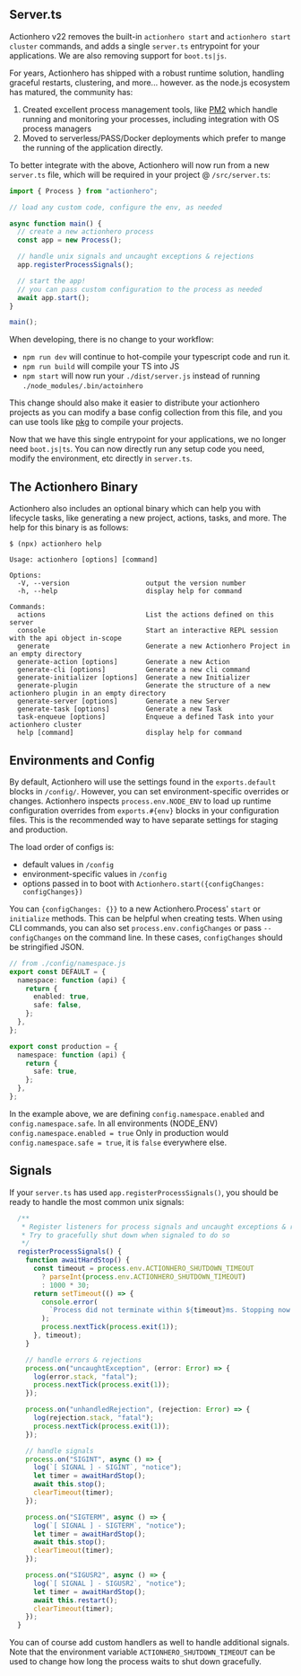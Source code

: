 ## Server.ts

Actionhero v22 removes the built-in `actionhero start` and `actionhero start cluster` commands, and adds a single `server.ts` entrypoint for your applications. We are also removing support for `boot.ts|js`.

For years, Actionhero has shipped with a robust runtime solution, handling graceful restarts, clustering, and more... however. as the node.js ecosystem has matured, the community has:

1. Created excellent process management tools, like [PM2](https://pm2.keymetrics.io/) which handle running and monitoring your processes, including integration with OS process managers
2. Moved to serverless/PASS/Docker deployments which prefer to mange the running of the application directly.

To better integrate with the above, Actionhero will now run from a new `server.ts` file, which will be required in your project @ `/src/server.ts`:

```ts
import { Process } from "actionhero";

// load any custom code, configure the env, as needed

async function main() {
  // create a new actionhero process
  const app = new Process();

  // handle unix signals and uncaught exceptions & rejections
  app.registerProcessSignals();

  // start the app!
  // you can pass custom configuration to the process as needed
  await app.start();
}

main();
```

When developing, there is no change to your workflow:

- `npm run dev` will continue to hot-compile your typescript code and run it.
- `npm run build` will compile your TS into JS
- `npm start` will now run your `./dist/server.js` instead of running `./node_modules/.bin/actoinhero`

This change should also make it easier to distribute your actionhero projects as you can modify a base config collection from this file, and you can use tools like [pkg](https://github.com/zeit/pkg) to compile your projects.

Now that we have this single entrypoint for your applications, we no longer need `boot.js|ts`. You can now directly run any setup code you need, modify the environment, etc directly in `server.ts`.

## The Actionhero Binary

Actionhero also includes an optional binary which can help you with lifecycle tasks, like generating a new project, actions, tasks, and more. The help for this binary is as follows:

```
$ (npx) actionhero help

Usage: actionhero [options] [command]

Options:
  -V, --version                   output the version number
  -h, --help                      display help for command

Commands:
  actions                         List the actions defined on this server
  console                         Start an interactive REPL session with the api object in-scope
  generate                        Generate a new Actionhero Project in an empty directory
  generate-action [options]       Generate a new Action
  generate-cli [options]          Generate a new cli command
  generate-initializer [options]  Generate a new Initializer
  generate-plugin                 Generate the structure of a new actionhero plugin in an empty directory
  generate-server [options]       Generate a new Server
  generate-task [options]         Generate a new Task
  task-enqueue [options]          Enqueue a defined Task into your actionhero cluster
  help [command]                  display help for command
```

## Environments and Config

By default, Actionhero will use the settings found in the `exports.default` blocks in `/config/`. However, you can set environment-specific overrides or changes. Actionhero inspects `process.env.NODE_ENV` to load up runtime configuration overrides from `exports.#{env}` blocks in your configuration files. This is the recommended way to have separate settings for staging and production.

The load order of configs is:

- default values in `/config`
- environment-specific values in `/config`
- options passed in to boot with `Actionhero.start({configChanges: configChanges})`

You can `{configChanges: {}}` to a new Actionhero.Process' `start` or `initialize` methods. This can be helpful when creating tests. When using CLI commands, you can also set `process.env.configChanges` or pass `--configChanges` on the command line. In these cases, `configChanges` should be stringified JSON.

```ts
// from ./config/namespace.js
export const DEFAULT = {
  namespace: function (api) {
    return {
      enabled: true,
      safe: false,
    };
  },
};

export const production = {
  namespace: function (api) {
    return {
      safe: true,
    };
  },
};
```

In the example above, we are defining `config.namespace.enabled` and `config.namespace.safe`. In all environments (NODE_ENV) `config.namespace.enabled = true` Only in production would `config.namespace.safe = true`, it is `false` everywhere else.

## Signals

If your `server.ts` has used `app.registerProcessSignals()`, you should be ready to handle the most common unix signals:

```ts
  /**
   * Register listeners for process signals and uncaught exceptions & rejections.
   * Try to gracefully shut down when signaled to do so
   */
  registerProcessSignals() {
    function awaitHardStop() {
      const timeout = process.env.ACTIONHERO_SHUTDOWN_TIMEOUT
        ? parseInt(process.env.ACTIONHERO_SHUTDOWN_TIMEOUT)
        : 1000 * 30;
      return setTimeout(() => {
        console.error(
          `Process did not terminate within ${timeout}ms. Stopping now!`
        );
        process.nextTick(process.exit(1));
      }, timeout);
    }

    // handle errors & rejections
    process.on("uncaughtException", (error: Error) => {
      log(error.stack, "fatal");
      process.nextTick(process.exit(1));
    });

    process.on("unhandledRejection", (rejection: Error) => {
      log(rejection.stack, "fatal");
      process.nextTick(process.exit(1));
    });

    // handle signals
    process.on("SIGINT", async () => {
      log(`[ SIGNAL ] - SIGINT`, "notice");
      let timer = awaitHardStop();
      await this.stop();
      clearTimeout(timer);
    });

    process.on("SIGTERM", async () => {
      log(`[ SIGNAL ] - SIGTERM`, "notice");
      let timer = awaitHardStop();
      await this.stop();
      clearTimeout(timer);
    });

    process.on("SIGUSR2", async () => {
      log(`[ SIGNAL ] - SIGUSR2`, "notice");
      let timer = awaitHardStop();
      await this.restart();
      clearTimeout(timer);
    });
  }
```

You can of course add custom handlers as well to handle additional signals. Note that the environment variable `ACTIONHERO_SHUTDOWN_TIMEOUT` can be used to change how long the process waits to shut down gracefully.
